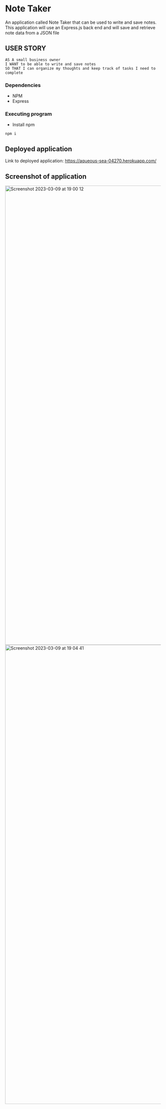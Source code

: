 # Note Taker 

An application called Note Taker that can be used to write and save notes. This application will use an Express.js back end and will save and retrieve note data from a JSON file

## USER STORY

```
AS A small business owner
I WANT to be able to write and save notes
SO THAT I can organize my thoughts and keep track of tasks I need to complete
```

### Dependencies

* NPM
* Express

### Executing program

* Install npm
```
npm i
```
## Deployed application

Link to deployed application: https://aqueous-sea-04270.herokuapp.com/

## Screenshot of application

<img width="1486" alt="Screenshot 2023-03-09 at 19 00 12" src="https://user-images.githubusercontent.com/67907083/224128713-e9b94adb-42cd-4d6f-9391-81f8683df3fe.png">
<img width="1486" alt="Screenshot 2023-03-09 at 19 04 41" src="https://user-images.githubusercontent.com/67907083/224128735-cb2c8697-5a15-4d8f-9799-ddde5e780f26.png">
